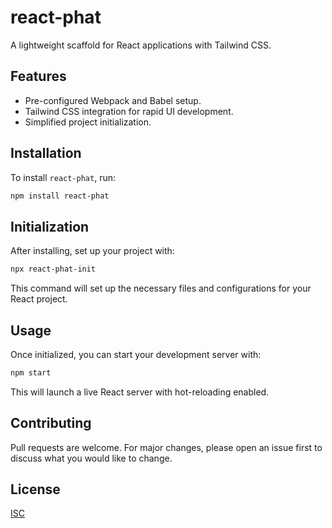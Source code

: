 # react-phat

A lightweight scaffold for React applications with Tailwind CSS.

## Features

- Pre-configured Webpack and Babel setup.
- Tailwind CSS integration for rapid UI development.
- Simplified project initialization.

## Installation

To install `react-phat`, run:

```bash
npm install react-phat
```

## Initialization

After installing, set up your project with:

```bash
npx react-phat-init
```

This command will set up the necessary files and configurations for your React project.

## Usage

Once initialized, you can start your development server with:

```bash
npm start
```

This will launch a live React server with hot-reloading enabled.

## Contributing

Pull requests are welcome. For major changes, please open an issue first to discuss what you would like to change.

## License

[ISC](https://choosealicense.com/licenses/isc/)